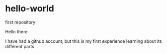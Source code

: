 # hello-world
first repository

Hello there

I have had a github account, but this is my first experience learning about its different parts

